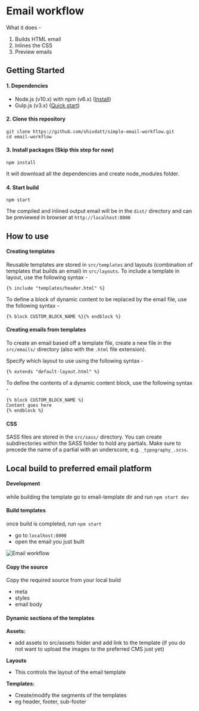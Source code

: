 
# Email workflow

What it does -

1. Builds HTML email
2. Inlines the CSS
3. Preview emails

## Getting Started

#### 1. Dependencies
- Node.js (v10.x) with npm (v6.x) ([Install](https://nodejs.org/en/download/releases/))   
- Gulp.js (v3.x) ([Quick start](https://gulpjs.com/docs/en/getting-started/quick-start))

#### 2. Clone this repository
```
git clone https://github.com/shivdatt/simple-email-workflow.git
cd email-workflow
```
#### 3. Install packages  (Skip this step for now)

```
npm install
```
It will download all the dependencies and create node_modules folder.  

#### 4. Start build

```
npm start
```
The compiled and inlined output email will be in the `dist/` directory and can be previewed in browser at `http://localhost:8000`

## How to use

#### Creating templates
Reusable templates are stored in `src/templates` and layouts (combination of templates that builds an email) in `src/layouts`.
To include a template in layout, use the following syntax -

```
{% include "templates/header.html" %}
```

To define a block of dynamic content to be replaced by the email file, use the following syntax -

```
{% block CUSTOM_BLOCK_NAME %}{% endblock %}
```


#### Creating emails from templates

To create an email based off a template file, create a new file in the `src/emails/` directory (also with the `.html` file extension).

Specify which layout to use using the following syntax -

```
{% extends "default-layout.html" %}
```

To define the contents of a dynamic content block, use the following syntax -

```
{% block CUSTOM_BLOCK_NAME %} 
Content goes here
{% endblock %}
```


#### CSS

SASS files are stored in the `src/sass/` directory. 
You can create subdirectories within the SASS folder to hold any partials. Make sure to precede the name of a partial with an underscore, e.g. `_typography_.scss`.


## Local build to preferred email platform 

#### Development
while building the template
go to email-template dir and 
run `npm start dev`

#### Build templates
once build is completed, run `npm start`

- go to `localhost:8000`
- open the email you just built

![Email workflow](https://i.ibb.co/tJvfRhc/email-workflow.png)

#### Copy the source
Copy the required source from your local build
- meta
- styles
- email body


#### Dynamic sections of the templates 

**Assets:** 
- add assets to src/assets folder and add link to the template (if you do not want to upload the images to the preferred CMS just yet)

**Layouts**
- This controls the layout of the email template

**Templates:** 
- Create/modify the segments of the templates 
- eg header, footer, sub-footer